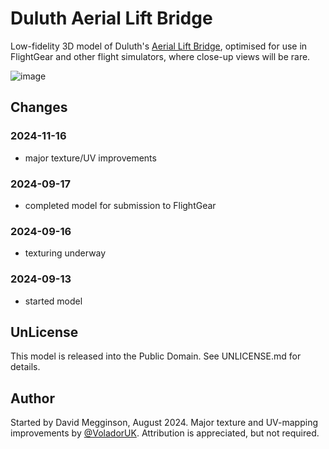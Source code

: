Duluth Aerial Lift Bridge
=========================

Low-fidelity 3D model of Duluth's [Aerial Lift Bridge](https://en.wikipedia.org/wiki/Aerial_Lift_Bridge), optimised for use in FlightGear and other flight simulators, where close-up views will be rare.

![image](https://github.com/user-attachments/assets/ce838e63-ca51-4dba-95ad-e85bf971b900)

## Changes

### 2024-11-16

- major texture/UV improvements

### 2024-09-17

- completed model for submission to FlightGear

### 2024-09-16

- texturing underway

### 2024-09-13

- started model


## UnLicense

This model is released into the Public Domain. See UNLICENSE.md for details.


## Author

Started by David Megginson, August 2024.  Major texture and UV-mapping improvements by [@VoladorUK](https://github.com/VoladorUK).  Attribution is appreciated, but not required.


